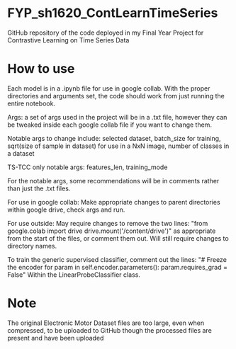# FYP_sh1620_ContLearnTimeSeries
GitHub repository of the code deployed in my Final Year Project for Contrastive Learning on Time Series Data

# How to use
Each model is in a .ipynb file for use in google collab. With the proper directories and arguments set, the code should work from just running the entire notebook.

Args: a set of args used in the project will be in a .txt file, however they can be tweaked inside each google collab file if you want to change them.

Notable args to change include: selected dataset, batch_size for training, sqrt(size of sample in dataset) for use in a NxN image, number of classes in a dataset

TS-TCC only notable args: features_len, training_mode

For the notable args, some recommendations will be in comments rather than just the .txt files.

For use in google collab:
Make appropriate changes to parent directories within google drive, check args and run.

For use outside:
May require changes to remove the two lines:
"from google.colab import drive
drive.mount('/content/drive')"
as appropriate from the start of the files, or comment them out. Will still require changes to directory names.

To train the generic supervised classifier, comment out the lines:
        "# Freeze the encoder
        for param in self.encoder.parameters():
            param.requires_grad = False"
Within the LinearProbeClassifier class.

# Note
The original Electronic Motor Dataset files are too large, even when compressed, to be uploaded to GitHub though the processed files are present and have been uploaded
